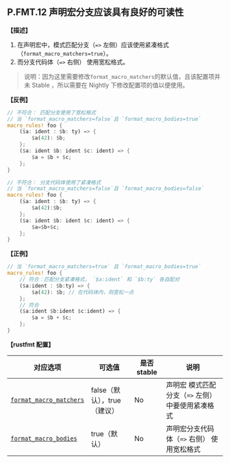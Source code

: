 ## P.FMT.12 声明宏分支应该具有良好的可读性

**【描述】**

1. 在声明宏中，模式匹配分支（`=>` 左侧）应该使用紧凑格式（`format_macro_matchers=true`）。
2. 而分支代码体（`=>` 右侧） 使用宽松格式。

> 说明：因为这里需要修改`format_macro_matchers`的默认值，且该配置项并未 Stable ，所以需要在 Nightly 下修改配置项的值以便使用。

**【反例】**

```rust
// 不符合： 匹配分支使用了宽松格式
// 当 `format_macro_matchers=false`且 `format_macro_bodies=true`
macro_rules! foo {
    ($a: ident : $b: ty) => {
        $a(42): $b;
    };
    ($a: ident $b: ident $c: ident) => {
        $a = $b + $c;
    };
}

// 不符合： 分支代码体使用了紧凑格式
// 当 `format_macro_matchers=false`且 `format_macro_bodies=false`
macro_rules! foo {
    ($a: ident : $b: ty) => {
        $a(42):$b;
    };
    ($a: ident $b: ident $c: ident) => {
        $a=$b+$c;
    };
}
```

**【正例】**

```rust
// 当 `format_macro_matchers=true` 且 `format_macro_bodies=true`
macro_rules! foo {
    // 符合：匹配分支紧凑格式， `$a:ident` 和 `$b:ty` 各自配对
    ($a:ident : $b:ty) => {
        $a(42): $b; // 在代码体内，则宽松一点
    };
    // 符合
    ($a:ident $b:ident $c:ident) => {
        $a = $b + $c;
    };
}
```

**【rustfmt 配置】**

| 对应选项                                                                               | 可选值                      | 是否 stable | 说明                                             |
| -------------------------------------------------------------------------------------- | --------------------------- | ----------- | ------------------------------------------------ |
| [`format_macro_matchers`](https://rust-lang.github.io/rustfmt/?#format_macro_matchers) | false（默认），true（建议） | No          | 声明宏 模式匹配分支（`=>` 左侧）中要使用紧凑格式 |
| [`format_macro_bodies`](https://rust-lang.github.io/rustfmt/?#format_macro_bodies)     | true（默认）                | No          | 声明宏分支代码体（`=>` 右侧） 使用宽松格式       |
